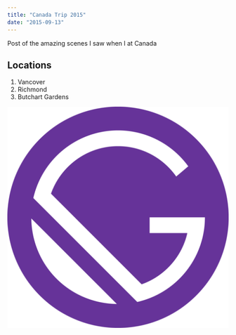 ```yaml
---
title: "Canada Trip 2015"
date: "2015-09-13"
---
```


Post of the amazing scenes I saw when I at Canada

## Locations

1. Vancover
2. Richmond
3. Butchart Gardens

![GatsbyIcon](./../../images/gatsby-icon.png)